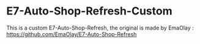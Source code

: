 # E7-Auto-Shop-Refresh-Custom
This is a custom E7-Auto-Shop-Refresh, the original is made by EmaOlay : https://github.com/EmaOlay/E7-Auto-Shop-Refresh

